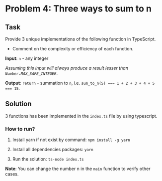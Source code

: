 # Problem 4: Three ways to sum to n

## Task

Provide 3 unique implementations of the following function in TypeScript.

- Comment on the complexity or efficiency of each function.

**Input**: `n` - any integer

*Assuming this input will always produce a result lesser than `Number.MAX_SAFE_INTEGER`*.

**Output**: `return` - summation to `n`, i.e. `sum_to_n(5) === 1 + 2 + 3 + 4 + 5 === 15`.


## Solution

3 functions has been implemented in the `index.ts` file by using typescript.
### How to run?
1. Install yarn if not exist by command: `npm install -g yarn`

2. Install all dependencies packages: `yarn`
3. Run the solution: `ts-node index.ts`

**Note**: You can change the number n in the `main` function to verify other cases.




